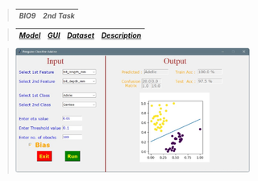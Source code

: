 > | ***BIO9*** | ***2nd Task*** |
> | :-: | :-: |

> | <a href="Model.ipynb">***Model***</a> | <a href="GUI.ipynb">***GUI***</a> | <a href="penguins.csv">***Dataset***</a> | <a href="Task Description.pdf">***Description***</a> |
> | :-: | :-: | :-: | :-: |

> <img src="DEMO.png">
